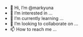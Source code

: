 - 👋 Hi, I’m @markyuna
- 👀 I’m interested in ...
- 🌱 I’m currently learning ...
- 💞️ I’m looking to collaborate on ...
- 📫 How to reach me ...

<!---
markyuna/markyuna is a ✨ special ✨ repository because its `README.md` (this file) appears on your GitHub profile.
You can click the Preview link to take a look at your changes.
--->
